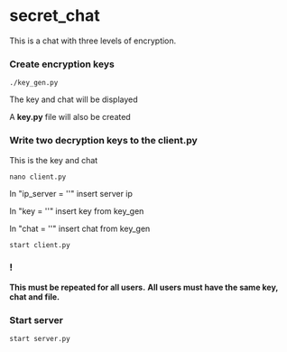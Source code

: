 # secret_chat
This is a chat with three levels of encryption.

### Сreate encryption keys

`./key_gen.py`

The key and chat will be displayed

A __key.py__ file will also be created

### Write two decryption keys to the client.py
This is the key and chat

`nano client.py`

In "ip_server = ''" insert server ip

In "key = ''" insert key from key_gen

In "chat = ''" insert chat from key_gen

`start client.py`

### !
__This must be repeated for all users.__
__All users must have the same key, chat and file.__

### Start server

`start server.py`
